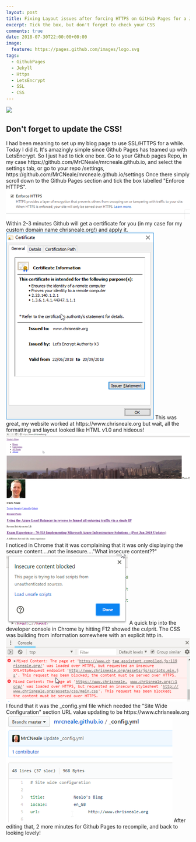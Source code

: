 ```yaml
---
layout: post
title: Fixing Layout issues after forcing HTTPS on GitHub Pages for a Jekyll based site
excerpt: Tick the box, but don't forget to check your CSS
comments: true
date: 2018-07-30T22:00:00+00:00
image:
  feature: https://pages.github.com/images/logo.svg
tags: 
  - GithubPages
  - Jekyll
  - Https
  - LetsEncrypt
  - SSL
  - CSS
---
```

<img style="float: top;" src="https://jekyllrb.com/img/logo-2x.png">

<H2>Don't forget to update the CSS!</H2>
I had been meaning to set up my blog page to use SSL/HTTPS for a while. Today I did it.  
It's amazingly simple since Github Pages has teamed up with LetsEncrypt. So I just had to tick one box.  
Go to your Github pages Repo, in my case https://github.com/MrCNeale/mrcneale.github.io, and select the settings tab, or go to your repo /settings, 
https://github.com/MrCNeale/mrcneale.github.io/settings  
Once there simply scroll down to the Github Pages section and tick the box labelled "Enforce HTTPS".  
<img style="float: bottom;" src="/public/forcehttps.png">  
Within 2-3 minutes Github will get a certificate for you (in my case for my custom domain name chrisneale.org!) and apply it.  
<img style="float: bottom;" src="/public/ghp-cert.png">  
This was great, my website worked at https://www.chrisneale.org but wait, all the formatting and layout looked like HTML v1.0 and hideous!  
<img style="float: bottom;" src="/public/badlayout.png">  
I noticed in Chrome that it was complaining that it was only displaying the secure content....not the insecure...."What insecure content??"  
<img style="float: bottom;" src="/public/insecure.png">  
A quick trip into the developer console in Chrome by hitting F12 showed the culprit.  The CSS was building from information somewhere with an explicit http in.  
<img style="float: bottom;" src="/public/chromeconsole.png">  
I found that it was the _config.yml file which needed the "Site Wide Configuration" section URL value updating to be https://www.chrisneale.org  
<img style="float: bottom;" src="/public/configyml.png">  
After editing that, 2 more minutes for Github Pages to recompile, and back to looking lovely!
